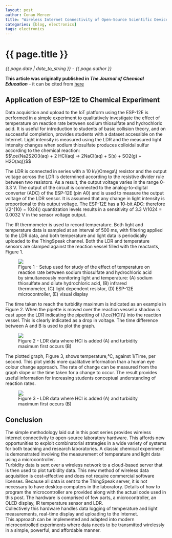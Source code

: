 ```yaml
---
layout: post
author: Conan Mercer
title: "Wireless Internet Connectivity of Open-Source Scientific Devices - Part 3"
categories: [blog, electronics]
tags: electronics
---
```


<div class="post-paragraph">
  <h1>{{ page.title }}</h1>
  <p><i>{{ page.date | date_to_string }} - {{ page.author }}</i></p>
  <b>This article was originally published in <i>The Journal of Chemical Education</i></b> - it can be cited from <a href="https://doi.org/10.1021/acs.jchemed.8b00200" target="_blank">here</a></b>

<script src="https://polyfill.io/v3/polyfill.min.js?features=es6"></script>
<script id="MathJax-script" async
          src="https://cdn.jsdelivr.net/npm/mathjax@3/es5/tex-mml-chtml.js">
</script>

<h2>Application of ESP-12E to Chemical Experiment</h2>
  <p>
  Data acquisition and upload to the IoT platform using the ESP-12E is performed in a simple experiment to qualitatively investigate the effect of temperature on reaction rate between sodium thiosulfate and hydrochloric acid. It is useful for introduction to students of basic collision theory, and on successful completion, provides students with a dataset accessible on the Internet. Light intensity is measured using the LDR and the measured light intensity changes when sodium thiosulfate produces colloidal sulfur according to the chemical reaction:

<br>
$$\ce{Na2S2O3(aq) + 2 HCl(aq) -> 2NaCl(aq) + S(s) + SO2(g) + H2O(aq)}$$
<br>

<p>
The LDR is connected in series with a 10 k\(\Omega\) resistor and the output voltage across the LDR is determined according to the resistive divider rule between two resistors. As a result, the output voltage varies in the range 0-3.3 V. The output of the circuit is connected to the analog-to-digital converter (ADC) of the ESP-12E (pin A0) and is used to measure the output voltage of the LDR sensor. It is assumed that any change in light intensity is proportional to this output voltage. The ESP-12E has a 10-bit ADC: therefore \(2^{10} = 1024\) quantization levels results in a sensitivity of 3.3 V/1024 = 0.0032 V in the sensor voltage output. 
</p>
<p>
The IR thermometer is used to record temperature. Both light and temperature data is sampled at an interval of 500 ms, with filtering applied to the LDR data, and both temperature and light data is periodically uploaded to the ThingSpeak channel. Both the LDR and temperature sensors are clamped against the reaction vessel filled with the reactants, Figure 1. 
</p>

  <figure>
  <img src="{{site.baseurl}}/assets/minified/images/wireless/Diagram.png">
  <figcaption>Figure 1 - Setup used for study of the effect of temperature on reaction rate between sodium thiosulfate and hydrochloric acid by simultaneously monitoring light and temperature: (A) sodium thiosulfate and dilute hydrochloric acid, (B) infrared thermometer, (C) light dependent resistor, (D) ESP-12E microcontroller, (E) visual display </figcaption>
  </figure>

<p>
The time taken to reach the turbidity maximum is indicated as an example in Figure 2. When the pipette is moved over the reaction vessel a shadow is cast upon the LDR indicating the pipetting of \(\ce{HCl}\) into the reaction vessel. This is clearly indicated as a drop in voltage. The time difference between A and B is used to plot the graph.
</p>

  <figure>
  <img src="{{site.baseurl}}/assets/minified/images/wireless/ldrdata.png">
  <figcaption>Figure 2 - LDR data where HCl is added (A) and turbidity maximum first occurs (B) </figcaption>
  </figure>

<p>
The plotted graph, Figure 3, shows temperature,°C, against 1/Time, per second. This plot yields more qualitative information than a human eye colour change approach. The rate of change can be measured from the graph slope or the time taken for a change to occur. The result provides useful information for increasing students conceptual understanding of reaction rates.
</p>

  <figure>
  <img src="{{site.baseurl}}/assets/minified/images/wireless/effect.png">
  <figcaption>Figure 3 - LDR data where HCl is added (A) and turbidity maximum first occurs (B) </figcaption>
  </figure>

<h2>Conclusion</h2>
<p>
The simple methodology laid out in this post series provides wireless internet connectivity to open-source laboratory hardware. This affords new opportunities to exploit combinatorial strategies in a wide variety of systems for both teaching and research laboratories. A classic chemical experiment is demonstrated involving the measurement of temperature and light data using a microcontroller. 
<br>
Turbidity data is sent over a wireless network to a cloud-based server that is then used to plot turbidity data. This new method of wireless data acquisition is cost-effective and does not require commercial software licenses. Because all data is sent to the ThingSpeak server, it is not necessary to have desktop computers in the laboratory. Details of how to program the microcontroller are provided along with the actual code used in this post. The hardware is comprised of few parts, a microcontroller, an OLED display, IR temperature sensor and LDR. 
<br>
Collectively this hardware handles data logging of temperature and light measurements, real-time display and uploading to the Internet. 
<br>
This approach can be implemented and adapted into modern microcontrolled experiments where data needs to be transmitted wirelessly in a simple, powerful, and affordable manner.
</p>

